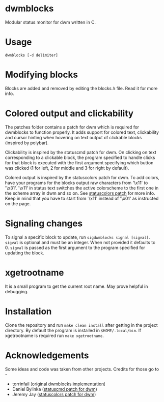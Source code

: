 # dwmblocks

Modular status monitor for dwm written in C.

# Usage

`dwmblocks [-d delimiter]`

# Modifying blocks

Blocks are added and removed by editing the blocks.h file. Read it for more
info.

# Colored output and clickability

The patches folder contains a patch for dwm which is required for dwmblocks to
function properly. It adds support for colored text, clickability and cursor
hinting when hovering on text output of clickable blocks (inspired by polybar).

Clickability is inspired by the statuscmd patch for dwm. On clicking on text
corresponding to a clickable block, the program specified to handle clicks for
that block is executed with the first argument specifying which button was
clicked (1 for left, 2 for middle and 3 for right by default).

Colored output is inspired by the statuscolors patch for dwm. To add colors,
have your programs for the blocks output raw characters from '\x11' to '\x31'.
'\x11' in status text switches the active colorscheme to the first one in the
scheme array in dwm and so on. See
[statuscolors patch](https://dwm.suckless.org/patches/statuscolors/)
for more info. Keep in mind that you have to start from '\x11' instead of '\x01'
as instructed on the page.

# Signaling changes

To signal a specific block to update, run `sigdwmblocks signal [sigval]`.
`sigval` is optional and must be an integer. When not provided it defaults to 0.
`sigval` is passed as the first argument to the program specified for updating
the block.

# xgetrootname

It is a small program to get the current root name. May prove helpful in
debugging.

# Installation

Clone the repository and run `make clean install` after getting in the project
directory. By default the program is installed in `$HOME/.local/bin`. If
xgetrootname is required run `make xgetrootname`.

# Acknowledgements

Some ideas and code was taken from other projects. Credits for those go to -

* torrinfail ([original dwmblocks implementation](https://github.com/torrinfail/dwmblocks))
* Daniel Bylinka ([statuscmd patch for dwm](https://dwm.suckless.org/patches/statuscmd/))
* Jeremy Jay ([statuscolors patch for dwm](https://dwm.suckless.org/patches/statuscolors/))
